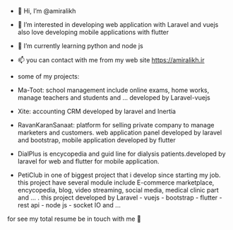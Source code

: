 - 👋 Hi, I’m @amiralikh
- 👀 I’m interested in developing web application with Laravel and vuejs also love developing mobile applications with flutter
- 🌱 I’m currently learning python and node js
- 📫 you can contact with me from my web site https://amiralikh.ir


- some of my projects:
- Ma-Toot: school management include online exams, home works, manage teachers and students and ... developed by Laravel-vuejs
- Xite: accounting CRM developed by laravel and Inertia
- RavanKaranSanaat: platform for selling private company to manage marketers and customers. web application panel developed by laravel and bootstrap, mobile application developed by flutter 
- DialPlus is encycopedia and guid line for dialysis patients.developed by laravel for web and flutter for mobile application.
- PetiClub in one of biggest project that i develop since starting my job. this project have several module include E-commerce marketplace, encycopedia, blog,
video streaming, social media, medical clinic part and ... . this project developed by Laravel - vuejs - bootstrap - flutter - rest api - node js - socket IO and ...

for see my total resume be in touch with me 💞️ 
